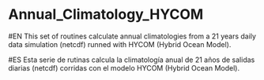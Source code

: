 # Annual_Climatology_HYCOM

#EN
This set of routines calculate annual climatologies from a 21 years daily data simulation (netcdf) runned with HYCOM (Hybrid Ocean Model).


#ES
Esta serie de rutinas calcula la climatología anual de 21 años de salidas diarias (netcdf) corridas con el modelo HYCOM (Hybrid Ocean Model).

